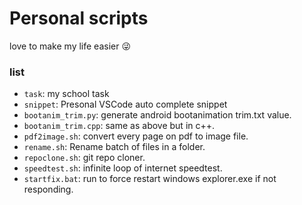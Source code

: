 # Personal scripts

love to make my life easier 😜

### list

 - `task`: my school task
 - `snippet`: Presonal VSCode auto complete snippet
 - `bootanim_trim.py`: generate android bootanimation trim.txt value.
 - `bootanim_trim.cpp`: same as above but in c++.
 - `pdf2image.sh`: convert every page on pdf to image file.
 - `rename.sh`: Rename batch of files in a folder.
 - `repoclone.sh`: git repo cloner.
 - `speedtest.sh`: infinite loop of internet speedtest.
 - `startfix.bat`: run to force restart windows explorer.exe if not responding.
